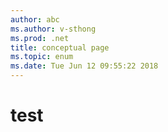 ```yaml
---
author: abc
ms.author: v-sthong
ms.prod: .net
title: conceptual page
ms.topic: enum
ms.date: Tue Jun 12 09:55:22 2018
---
```


# test
